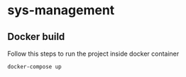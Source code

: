 # sys-management

## Docker build

Follow this steps to run the project inside docker container

```bash
docker-compose up
```
